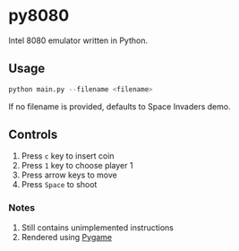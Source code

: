 # py8080

Intel 8080 emulator written in Python.

## Usage

```python
python main.py --filename <filename>
```

If no filename is provided, defaults to Space Invaders demo.

## Controls

1. Press `c` key to insert coin
2. Press `1` key to choose player 1
3. Press arrow keys to move
4. Press `Space` to shoot

### Notes

1. Still contains unimplemented instructions
2. Rendered using [Pygame](https://www.pygame.org/wiki/GettingStarted)
